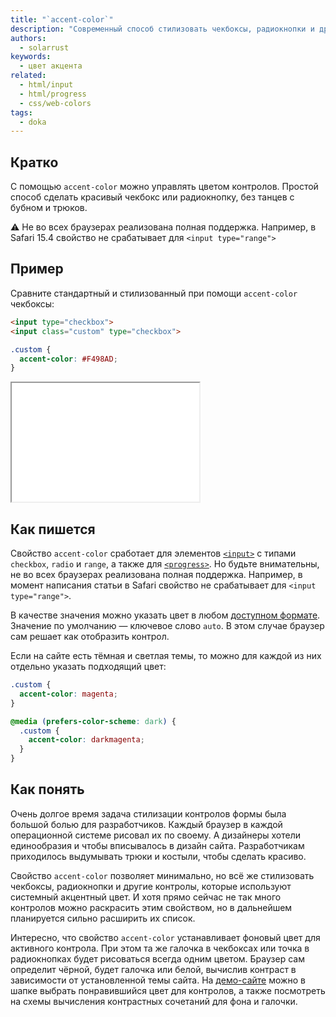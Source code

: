 ```yaml
---
title: "`accent-color`"
description: "Современный способ стилизовать чекбоксы, радиокнопки и другие контролы формы"
authors:
  - solarrust
keywords:
  - цвет акцента
related:
  - html/input
  - html/progress
  - css/web-colors
tags:
  - doka
---
```


## Кратко

С помощью `accent-color` можно управлять цветом контролов. Простой способ сделать красивый чекбокс или радиокнопку, без танцев с бубном и трюков.

<aside>

⚠️ Не во всех браузерах реализована полная поддержка. Например, в Safari 15.4 свойство не срабатывает для `<input type="range">`

</aside>

## Пример

Сравните стандартный и стилизованный при помощи `accent-color` чекбоксы:

```html
<input type="checkbox">
<input class="custom" type="checkbox">
```

```css
.custom {
  accent-color: #F498AD;
}
```

<iframe title="Базовый пример" src="demos/base/" height="190"></iframe>

## Как пишется

Свойство `accent-color` сработает для элементов [`<input>`](/html/input/) с типами `checkbox`, `radio` и `range`, а также для [`<progress>`](/html/progress/). Но будьте внимательны, не во всех браузерах реализована полная поддержка. Например, в момент написания статьи в Safari свойство не срабатывает для `<input type="range">`.

В качестве значения можно указать цвет в любом [доступном формате](/css/web-colors/). Значение по умолчанию — ключевое слово `auto`. В этом случае браузер сам решает как отобразить контрол.

Если на сайте есть тёмная и светлая темы, то можно для каждой из них отдельно указать подходящий цвет:

```css
.custom {
  accent-color: magenta;
}

@media (prefers-color-scheme: dark) {
  .custom {
    accent-color: darkmagenta;
  }
}
```

## Как понять

Очень долгое время задача стилизации контролов формы была большой болью для разработчиков. Каждый браузер в каждой операционной системе рисовал их по своему. А дизайнеры хотели единообразия и чтобы вписывалось в дизайн сайта. Разработчикам приходилось выдумывать трюки и костыли, чтобы сделать красиво.

Свойство `accent-color` позволяет минимально, но всё же стилизовать чекбоксы, радиокнопки и другие контролы, которые используют системный акцентный цвет. И хотя прямо сейчас не так много контролов можно раскрасить этим свойством, но в дальнейшем планируется сильно расширить их список.

Интересно, что свойство `accent-color` устанавливает фоновый цвет для активного контрола. При этом та же галочка в чекбоксах или точка в радиокнопках будет рисоваться всегда одним цветом. Браузер сам определит чёрной, будет галочка или белой, вычислив контраст в зависимости от установленной темы сайта. На [демо-сайте](https://accent-color.glitch.me/) можно в шапке выбрать понравившийся цвет для контролов, а также посмотреть на схемы вычисления контрастных сочетаний для фона и галочки.
